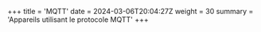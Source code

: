 +++
title = 'MQTT'
date = 2024-03-06T20:04:27Z
weight = 30
summary = 'Appareils utilisant le protocole MQTT'
+++
